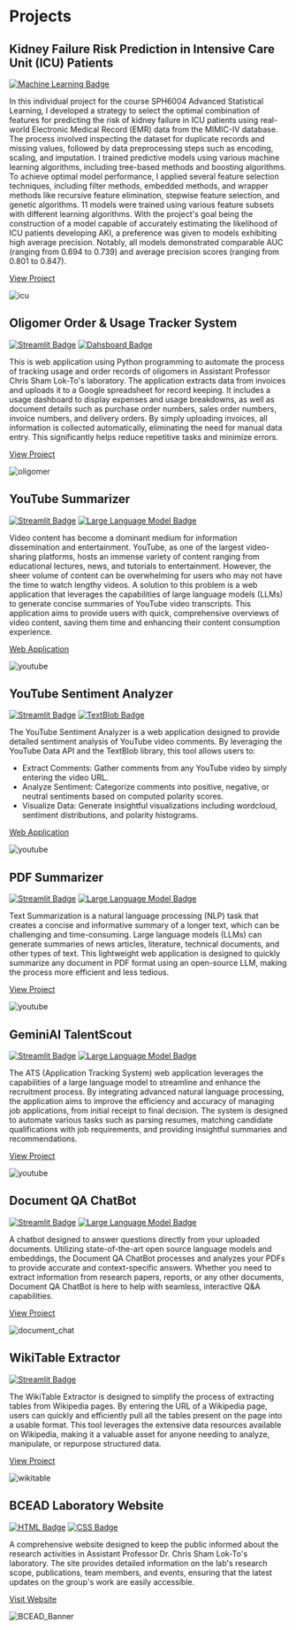 # Projects

<!-- ![banner](/assets/img/profile_banner.jpg) -->

## Kidney Failure Risk Prediction in Intensive Care Unit (ICU) Patients

<td>
  <a href=' '><img src="https://img.shields.io/badge/Machine Learning-green" alt="Machine Learning Badge"></a>
</td>

In this individual project for the course SPH6004 Advanced Statistical Learning, I developed a strategy to select the optimal combination of features for predicting the risk of kidney failure in ICU patients using real-world Electronic Medical Record (EMR) data from the MIMIC-IV database. The process involved inspecting the dataset for duplicate records and missing values, followed by data preprocessing steps such as encoding, scaling, and imputation. I trained predictive models using various machine learning algorithms, including tree-based methods and boosting algorithms. To achieve optimal model performance, I applied several feature selection techniques, including filter methods, embedded methods, and wrapper methods like recursive feature elimination, stepwise feature selection, and genetic algorithms. 11 models were trained using various feature subsets with different learning algorithms. With the project's goal being the construction of a model capable of accurately estimating the likelihood of ICU patients developing AKI, a preference was given to models exhibiting high average precision. Notably, all models demonstrated comparable AUC (ranging from 0.694 to 0.739) and average precision scores (ranging from 0.801 to 0.847).

<a href="https://github.com/shihjen/AKI_Prediction_ICU_Patients" class="button-link">View Project</a>

![icu](/assets/img/icu.jpg)

## Oligomer Order & Usage Tracker System

<td>
  <a href=''><img src="https://img.shields.io/badge/Streamlit-red" alt="Streamlit Badge"></a>
  <a href=''><img src="https://img.shields.io/badge/Dashboard-lightblue" alt="Dahsboard Badge"></a>
</td>

This is web application using Python programming to automate the process of tracking usage and order records of oligomers in Assistant Professor Chris Sham Lok-To's laboratory. The application extracts data from invoices and uploads it to a Google spreadsheet for record keeping. It includes a usage dashboard to display expenses and usage breakdowns, as well as document details such as purchase order numbers, sales order numbers, invoice numbers, and delivery orders. By simply uploading invoices, all information is collected automatically, eliminating the need for manual data entry. This significantly helps reduce repetitive tasks and minimize errors.

<a href="https://github.com/shihjen/oligomer_usage_tracker_system/tree/main" class="button-link">View Project</a>

![oligomer](/assets/img/workflow.jpg)

## YouTube Summarizer

<td>
  <a href=' '><img src="https://img.shields.io/badge/Streamlit-red" alt="Streamlit Badge"></a>
  <a href=' '><img src="https://img.shields.io/badge/Large Language Model-purple" alt="Large Language Model Badge"></a> 
</td>

Video content has become a dominant medium for information dissemination and entertainment. YouTube, as one of the largest video-sharing platforms, hosts an immense variety of content ranging from educational lectures, news, and tutorials to entertainment. However, the sheer volume of content can be overwhelming for users who may not have the time to watch lengthy videos. A solution to this problem is a web application that leverages the capabilities of large language models (LLMs) to generate concise summaries of YouTube video transcripts. This application aims to provide users with quick, comprehensive overviews of video content, saving them time and enhancing their content consumption experience.

<a href="https://shihjen-youtube-summarizer-app-m6seph.streamlit.app/" class="button-link">Web Application</a>

![youtube](/assets/img/yt_summarizer.png)


## YouTube Sentiment Analyzer

<td>
  <a href=' '><img src="https://img.shields.io/badge/Streamlit-red" alt="Streamlit Badge"></a>
  <a href=' '><img src="https://img.shields.io/badge/TextBlob-blue" alt="TextBlob Badge"></a> 
</td>

The YouTube Sentiment Analyzer is a web application designed to provide detailed sentiment analysis of YouTube video comments. By leveraging the YouTube Data API and the TextBlob library, this tool allows users to:

- Extract Comments: Gather comments from any YouTube video by simply entering the video URL.
- Analyze Sentiment: Categorize comments into positive, negative, or neutral sentiments based on computed polarity scores.
- Visualize Data: Generate insightful visualizations including wordcloud, sentiment distributions, and polarity histograms.

<a href="https://shihjen-youtube-sentimentanalyzer-app-7ecszs.streamlit.app/" class="button-link">Web Application</a>

![youtube](/assets/img/youtube.jpg)

## PDF Summarizer

<td>
  <a href=' '><img src="https://img.shields.io/badge/Streamlit-red" alt="Streamlit Badge"></a>
  <a href=' '><img src="https://img.shields.io/badge/Large Language Model-purple" alt="Large Language Model Badge"></a> 
</td>

Text Summarization is a natural language processing (NLP) task that creates a concise and informative summary of a longer text, which can be challenging and time-consuming. Large language models (LLMs) can generate summaries of news articles, literature, technical documents, and other types of text. This lightweight web application is designed to quickly summarize any document in PDF format using an open-source LLM, making the process more efficient and less tedious.

<a href="https://github.com/shihjen/PDF_QuickSummary" class="button-link">View Project</a>

![youtube](/assets/img/pdf_summarizer.png)

## GeminiAI TalentScout

<td>
  <a href=' '><img src="https://img.shields.io/badge/Streamlit-red" alt="Streamlit Badge"></a>
  <a href=' '><img src="https://img.shields.io/badge/Large Language Model-purple" alt="Large Language Model Badge"></a> 
</td>

The ATS (Application Tracking System) web application leverages the capabilities of a large language model to streamline and enhance the recruitment process. By integrating advanced natural language processing, the application aims to improve the efficiency and accuracy of managing job applications, from initial receipt to final decision. The system is designed to automate various tasks such as parsing resumes, matching candidate qualifications with job requirements, and providing insightful summaries and recommendations.

<a href="https://github.com/shihjen/Application_Tracking_System" class="button-link">View Project</a>

![youtube](/assets/img/ats.jpg)

## Document QA ChatBot

<td>
  <a href=' '><img src="https://img.shields.io/badge/Streamlit-red" alt="Streamlit Badge"></a>
  <a href=' '><img src="https://img.shields.io/badge/Large Language Model-purple" alt="Large Language Model Badge"></a> 
</td>

A chatbot designed to answer questions directly from your uploaded documents. Utilizing state-of-the-art open source language models and embeddings, the Document QA ChatBot processes and analyzes your PDFs to provide accurate and context-specific answers. Whether you need to extract information from research papers, reports, or any other documents, Document QA ChatBot is here to help with seamless, interactive Q&A capabilities.

<a href="https://github.com/shihjen/Document_QA_ChatBot">View Project</a>

![document_chat](/assets/img/docchat.jpg)

## WikiTable Extractor

<td>
  <a href=' '><img src="https://img.shields.io/badge/Streamlit-red" alt="Streamlit Badge"></a>
</td>

The WikiTable Extractor is designed to simplify the process of extracting tables from Wikipedia pages. By entering the URL of a Wikipedia page, users can quickly and efficiently pull all the tables present on the page into a usable format. This tool leverages the extensive data resources available on Wikipedia, making it a valuable asset for anyone needing to analyze, manipulate, or repurpose structured data.

<a href="https://github.com/shihjen/WikiTable_Extractor" class="button-link">View Project</a>

![wikitable](/assets/img/htmltable.jpg)


## BCEAD Laboratory Website

<td>
  <a href=' '><img src="https://img.shields.io/badge/HTML-e34c26" alt="HTML Badge"></a>
  <a href=' '><img src="https://img.shields.io/badge/CSS-blue" alt="CSS Badge"></a> 
</td>

A comprehensive website designed to keep the public informed about the research activities in Assistant Professor Dr. Chris Sham Lok-To's laboratory. The site provides detailed information on the lab's research scope, publications, team members, and events, ensuring that the latest updates on the group's work are easily accessible.

<a href="https://bcead.github.io/chris-sham-lab/" class="button-link">Visit Website</a>

![BCEAD_Banner](/assets/img/bcead.png)





